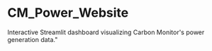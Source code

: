 # CM_Power_Website
Interactive Streamlit dashboard visualizing Carbon Monitor's power generation data."

